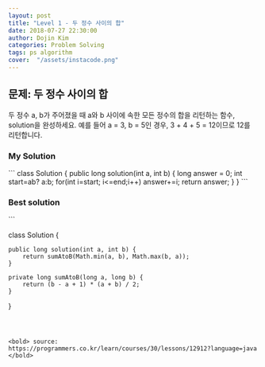 ```yaml
---
layout: post
title: "Level 1 - 두 정수 사이의 합"
date: 2018-07-27 22:30:00
author: Dojin Kim
categories: Problem Solving
tags: ps algorithm
cover:  "/assets/instacode.png"
---
```



<h2>문제: 두 정수 사이의 합</h2>

두 정수 a, b가 주어졌을 때 a와 b 사이에 속한 모든 정수의 합을 리턴하는 함수, solution을 완성하세요. 
예를 들어 a = 3, b = 5인 경우, 3 + 4 + 5 = 12이므로 12를 리턴합니다.


<h3>My Solution</h3>
```
class Solution {
  public long solution(int a, int b) {
      long answer = 0;
      int start=a<b? a:b;
      int end=a>b? a:b;
      for(int i=start; i<=end;i++)
          answer+=i;
      return answer;
  }
}
```

<h3>Best solution</h3>
```

class Solution {

    public long solution(int a, int b) {
        return sumAtoB(Math.min(a, b), Math.max(b, a));
    }

    private long sumAtoB(long a, long b) {
        return (b - a + 1) * (a + b) / 2;
    }
}

```



<bold> source: https://programmers.co.kr/learn/courses/30/lessons/12912?language=java </bold>
